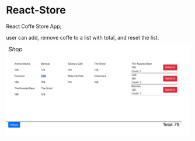 # React-Store

React Coffe Store App;

user can add, remove coffe to a list with total, and reset the list.

![alt img](1.png)
